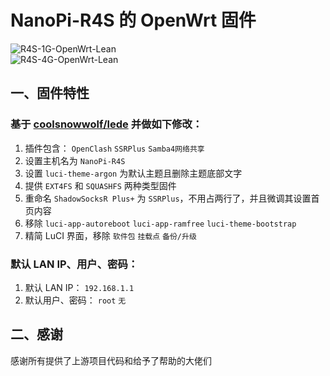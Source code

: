 # NanoPi-R4S 的 OpenWrt 固件  
![R4S-1G-OpenWrt-Lean](https://github.com/RikudouPatrickstar/R4S-OpenWrt-Lean/workflows/R4S-1G-OpenWrt-Lean/badge.svg)  
![R4S-4G-OpenWrt-Lean](https://github.com/RikudouPatrickstar/R4S-OpenWrt-Lean/workflows/R4S-4G-OpenWrt-Lean/badge.svg)  

## 一、固件特性  
### 基于 [coolsnowwolf/lede](https://github.com/coolsnowwolf/lede) 并做如下修改：  
1. 插件包含： `OpenClash` `SSRPlus` `Samba4网络共享`  
2. 设置主机名为 `NanoPi-R4S`  
3. 设置 `luci-theme-argon` 为默认主题且删除主题底部文字  
4. 提供 `EXT4FS` 和 `SQUASHFS` 两种类型固件  
5. 重命名 `ShadowSocksR Plus+` 为 `SSRPlus`，不用占两行了，并且微调其设置首页内容  
6. 移除 `luci-app-autoreboot` `luci-app-ramfree` `luci-theme-bootstrap`  
7. 精简 LuCI 界面，移除 `软件包` `挂载点` `备份/升级`  

### 默认 LAN IP、用户、密码：  
1. 默认 LAN IP： `192.168.1.1`  
2. 默认用户、密码： `root` `无`  

## 二、感谢  
   感谢所有提供了上游项目代码和给予了帮助的大佬们  
